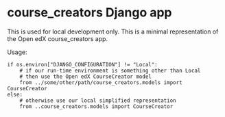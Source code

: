 # course_creators Django app

This is used for local development only. This is a minimal representation of the Open edX course_creators app.


Usage:
```
if os.environ["DJANGO_CONFIGURATION"] != "Local":
    # if our run-time environment is something other than Local
    # then use the Open edX CourseCreator model
    from ../some/other/path/course_creators.models import CourseCreator
else:
    # otherwise use our local simplified representation
    from ..course_creators.models import CourseCreator
```
